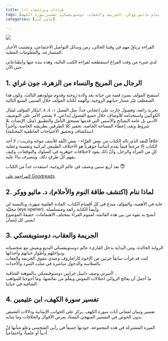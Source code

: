 ```yaml
---
title: قراءات ومراجعات (١)
tags: [القراءة, كتب, الكتابة, الرجال من المريخ والنساء من الزهرة،, لماذا ننام ماثيو ووكر، الجريمة والعقاب، دوستويفسكي, تفسير سورة الكهف]
categories: [عام, كتب]

---
```


<img src="{{ site.baseurl_root }}/public/images/ar-books-review-1.jpg" class="post-image resize-md center-image" />

القراءة ترياقٌ مهم في وقتنا الحالي، زمن وسائل التواصل الاجتماعي، وتشتيت الأخبار المتسارعة، والمعلومات المعلبة.

لدي شيء من وقت الفراغ استقطعته لقراءة الكتب التالية، وهذه نبذة عنها وانطباعاتي حتى الآن.

<!-- post-excerpt -->

## 1. الرجال من المريخ والنساء من الزهرة، جون غراي

استفتح المؤلف بسرد قصة من حياته بعد ولادة زوجته وقدوم مولودهم الثالث، وكون هذا المنعطف غيّر مسار حياتهم الزوجية، وألهمه لكتابة المؤلَف خلال السنين السبع التالية.

تجربة رائعة، وفصول حازت على إعجابي جداً، مثل الفصل ١، ٤، ٨. ابتكار المؤلف لمثال الكوكَبين واستخدامه للأوصاف خلال جميع الفصول إبداعي. لا يقتصر الأمر على التوصيف الأدبي بل عامة النصائح والأسس التي قدمها تستحق التأمل والتطبيق (مثل: الإنصات بلا شروط ونقد، إعطاء المساحة الخاصة، تحفيز كلا الطرفين بطريقته الخاصة، وأخيراً استكشاف وتحقيق الاحتياجات العاطفية المختلفة).

خلافاً للنقد الذي ناله الكتاب من بعض القرَّاء - بعض النَّقد للأسف موجَه وغريب-، لا أجد الكتاب إلا مرجعاً قيماً يقدم أساساً جوهرياً هو الاختلاف الطبيعي لتركيبة ونفسية وعقلية كلٍ من المرأة والرجل، وأنًَ ذلك يقود لاختلافات جوهرية في السلوك والتوقعات، وكيف يفهم كلُ طرفٍ ذلك، ويتصرف بناءً عليه.

بعد أربع سنين ونصف في عالم الزوجية، استفدت جداً من الكتاب 😇

[المراجعة على Goodreads](https://www.goodreads.com/review/show/4588578661).

## 2. لماذا ننام (اكتشف طاقة النوم والأحلام)، د. ماثيو ووكر

غاية في الأهمية، والمؤلف مبدع في كل أقسام الكتاب، المادة العلمية مبهرة، وبالنسبة لي مجليّة (eye opener). وأيضاً الكتابة رائعة ومتسلسلة.<br>
أنصح به بقوة من بين هذه القائمة، لعموم القراء بمختلف الاهتمامات. حقيقةً الموضوع يمس كل إنسان!

## 3. الجريمة والعقاب، دوستويفسكي

الرواية الخالدة، ومن البداية يدخل القارىء عالم دوستويفسكي البديع ويعيش مع شخصياته ودواخلهم وأطوار حياتهم وأحداثها.
<br>
كنت قد قرأت سابقاً جزئين من الإخوة كارامازوف وعندي تتفوق الجريمة والعقاب بالسلاسة والدخول مباشرة في صلب السرد والأحداث.

أسرني وصف دانييل جرانين دوستوفيسكي بـالموهبة الشافية! ..<br>
ما أجمل أن يعالج الروائي اعتلالات النفوس ويقلّم من نقائصها، وما أحوجنا للمواهب الشافية في حياتنا.

## 4. تفسير سورة الكهف، ابن عثيمين

تفسير وتبيان لمعاني آيات سورة الكهف. يركز على الجوانب الإيمانية ودلالات القصص بدون الخوض في التفسير المنهجي المعتاد بعرض الأقوال والخلافات وما شابه.
<br><br>
الميزة المشتركة في هذه المجموعة، جودتها جميعاً في رأيي الشخصي وعلو شأنها إنْ أدبياً أو علمياً، واجتماعياً.
